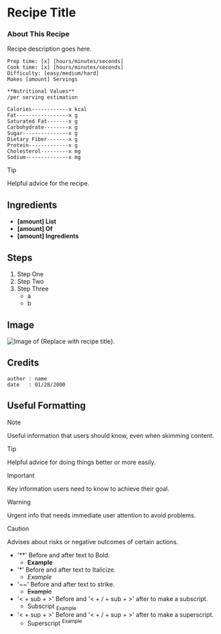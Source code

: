 # Recipe Title
<!--Use this Guide to properly format recipes. Delete this line when done-->
### About This Recipe

Recipe description goes here. 

```
Prep time: [x] [hours/minutes/seconds]
Cook time: [x] [hours/minutes/seconds]
Difficulty: [easy/medium/hard]
Makes [amount] Servings
```

```
**Nutritional Values**
/per serving estimation

Calories------------x kcal
Fat-----------------x g
Saturated Fat-------x g
Carbohydrate--------x g
Sugar---------------x g
Dietary Fiber-------x g
Protein-------------x g
Cholesterol---------x mg
Sodium--------------x mg
```

> [!TIP]
> Helpful advice for the recipe. 

## Ingredients

- **[amount] List**
- **[amount] Of**
- **[amount] Ingredients**

## Steps

1. Step One
2. Step Two
3. Step Three
    - a
    - b

## Image 
<!--Replace image file name in the file path. -->
<!--If no Image exists please delete this section. -->
![Image of {Replace with recipe title}.](https://myoctocat.com/assets/images/base-octocat.svg)
<!--(/.resources/images/placeholder.png)-->

## Credits
```
author : name
date   : 01/28/2000
```

## Useful Formatting
<!--Delete this section when done.-->

> [!NOTE]
> Useful information that users should know, even when skimming content.

> [!TIP]
> Helpful advice for doing things better or more easily.

> [!IMPORTANT]
> Key information users need to know to achieve their goal.

> [!WARNING]
> Urgent info that needs immediate user attention to avoid problems.

> [!CAUTION]
> Advises about risks or negative outcomes of certain actions.

- '**' Before and after text to Bold.
    - **Example**
- '*'  Before and after text to Italicize. 
    - *Example*
- '~~' Before and after text to strike. 
    - ~~Example~~
- '< + sub + >' Before and '< + / + sub + >' after to make a subscript.
    - Subscript <sub>Example</sub>
- '< + sup + >' Before and '< + / + sup + >' after to make a superscript.
    - Superscript <sup>Example</sup>